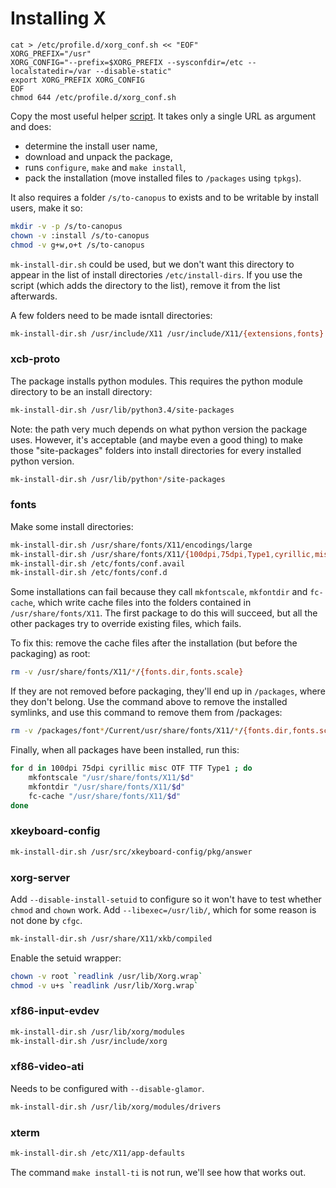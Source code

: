 # Installing X

```
cat > /etc/profile.d/xorg_conf.sh << "EOF"
XORG_PREFIX="/usr"
XORG_CONFIG="--prefix=$XORG_PREFIX --sysconfdir=/etc --localstatedir=/var --disable-static"
export XORG_PREFIX XORG_CONFIG
EOF
chmod 644 /etc/profile.d/xorg_conf.sh
```

Copy the most useful helper [script](../../usr/sbin/install-xorg-packages.sh). It takes only a single URL as argument and does:
- determine the install user name,
- download and unpack the package,
- runs `configure`, `make` and `make install`,
- pack the installation (move installed files to `/packages` using `tpkgs`).

It also requires a folder `/s/to-canopus` to exists and to be writable by install users, make it so:
```BASH
mkdir -v -p /s/to-canopus
chown -v :install /s/to-canopus
chmod -v g+w,o+t /s/to-canopus
```
`mk-install-dir.sh` could be used, but we don't want this directory to appear in the list of install directories `/etc/install-dirs`. If you use the script (which adds the directory to the list), remove it from the list afterwards.

A few folders need to be made isntall directories:
```BASH
mk-install-dir.sh /usr/include/X11 /usr/include/X11/{extensions,fonts}
```

### xcb-proto

The package installs python modules. This requires the python module directory to be an install directory:
```BASH
mk-install-dir.sh /usr/lib/python3.4/site-packages
```
Note: the path very much depends on what python version the package uses. However, it's acceptable (and maybe even a good thing) to make those "site-packages" folders into install directories for every installed python version.
```BASH
mk-install-dir.sh /usr/lib/python*/site-packages
```

### fonts

Make some install directories:
```BASH
mk-install-dir.sh /usr/share/fonts/X11/encodings/large
mk-install-dir.sh /usr/share/fonts/X11/{100dpi,75dpi,Type1,cyrillic,misc,TTF,OTF}
mk-install-dir.sh /etc/fonts/conf.avail
mk-install-dir.sh /etc/fonts/conf.d
```

Some installations can fail because they call `mkfontscale`, `mkfontdir` and `fc-cache`, which write cache files into the folders contained in `/usr/share/fonts/X11`. The first package to do this will succeed, but all the other packages try to override existing files, which fails.

To fix this: remove the cache files after the installation (but before the packaging) as root:
```BASH
rm -v /usr/share/fonts/X11/*/{fonts.dir,fonts.scale}
```

If they are not removed before packaging, they'll end up in `/packages`, where they don't belong. Use the command above to remove the installed symlinks, and use this command to remove them from /packages:
```BASH
rm -v /packages/font*/Current/usr/share/fonts/X11/*/{fonts.dir,fonts.scale}
```

Finally, when all packages have been installed, run this:
```BASH
for d in 100dpi 75dpi cyrillic misc OTF TTF Type1 ; do
    mkfontscale "/usr/share/fonts/X11/$d"
    mkfontdir "/usr/share/fonts/X11/$d"
    fc-cache "/usr/share/fonts/X11/$d"
done
```

### xkeyboard-config

```BASH
mk-install-dir.sh /usr/src/xkeyboard-config/pkg/answer
```

### xorg-server

Add `--disable-install-setuid` to configure so it won't have to test whether `chmod` and `chown` work.
Add `--libexec=/usr/lib/`, which for some reason is not done by `cfgc`.

```BASH
mk-install-dir.sh /usr/share/X11/xkb/compiled
```

Enable the setuid wrapper:
```BASH
chown -v root `readlink /usr/lib/Xorg.wrap`
chmod -v u+s `readlink /usr/lib/Xorg.wrap`
```

### xf86-input-evdev

```BASH
mk-install-dir.sh /usr/lib/xorg/modules
mk-install-dir.sh /usr/include/xorg
```

### xf86-video-ati

Needs to be configured with `--disable-glamor`.

```BASH
mk-install-dir.sh /usr/lib/xorg/modules/drivers
```

### xterm

```BASH
mk-install-dir.sh /etc/X11/app-defaults
```

The command `make install-ti` is not run, we'll see how that works out.


